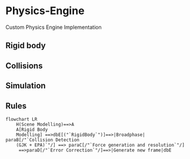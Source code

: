 # Physics-Engine
Custom Physics Engine Implementation

## Rigid body
## Collisions
## Simulation
## Rules

```mermaid
flowchart LR
    H(Scene Modelling)==>A
    A[Rigid Body
    Modelling] ==>dbE[("`RigidBody`")]==>|Broadphase| paraB[/"`Collision Detection 
    (GJK + EPA)`"/] ==> paraC[/"`Force generation and resolution`"/]
     ==>paraD[/"`Error Correction`"/]==>|Generate new frame|dbE
```
